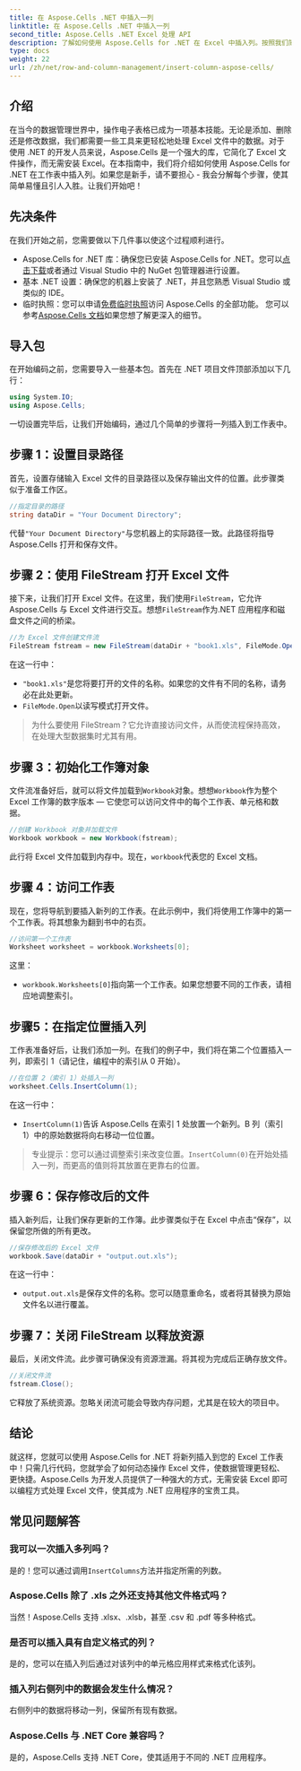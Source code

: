 ```yaml
---
title: 在 Aspose.Cells .NET 中插入一列
linktitle: 在 Aspose.Cells .NET 中插入一列
second_title: Aspose.Cells .NET Excel 处理 API
description: 了解如何使用 Aspose.Cells for .NET 在 Excel 中插入列。按照我们简单的分步指南无缝添加新列。非常适合 .NET 开发人员。
type: docs
weight: 22
url: /zh/net/row-and-column-management/insert-column-aspose-cells/
---
```

## 介绍
在当今的数据管理世界中，操作电子表格已成为一项基本技能。无论是添加、删除还是修改数据，我们都需要一些工具来更轻松地处理 Excel 文件中的数据。对于使用 .NET 的开发人员来说，Aspose.Cells 是一个强大的库，它简化了 Excel 文件操作，而无需安装 Excel。在本指南中，我们将介绍如何使用 Aspose.Cells for .NET 在工作表中插入列。如果您是新手，请不要担心 - 我会分解每个步骤，使其简单易懂且引人入胜。让我们开始吧！
## 先决条件
在我们开始之前，您需要做以下几件事以使这个过程顺利进行。
-  Aspose.Cells for .NET 库：确保您已安装 Aspose.Cells for .NET。您可以[点击下载](https://releases.aspose.com/cells/net/)或者通过 Visual Studio 中的 NuGet 包管理器进行设置。
- 基本 .NET 设置：确保您的机器上安装了 .NET，并且您熟悉 Visual Studio 或类似的 IDE。
- 临时执照：您可以申请[免费临时执照](https://purchase.aspose.com/temporary-license/)访问 Aspose.Cells 的全部功能。
您可以参考[Aspose.Cells 文档](https://reference.aspose.com/cells/net/)如果您想了解更深入的细节。
## 导入包
在开始编码之前，您需要导入一些基本包。首先在 .NET 项目文件顶部添加以下几行：
```csharp
using System.IO;
using Aspose.Cells;
```
一切设置完毕后，让我们开始编码，通过几个简单的步骤将一列插入到工作表中。
## 步骤 1：设置目录路径
首先，设置存储输入 Excel 文件的目录路径以及保存输出文件的位置。此步骤类似于准备工作区。
```csharp
//指定目录的路径
string dataDir = "Your Document Directory";
```
代替`"Your Document Directory"`与您机器上的实际路径一致。此路径将指导 Aspose.Cells 打开和保存文件。
## 步骤 2：使用 FileStream 打开 Excel 文件
接下来，让我们打开 Excel 文件。在这里，我们使用`FileStream`，它允许 Aspose.Cells 与 Excel 文件进行交互。想想`FileStream`作为.NET 应用程序和磁盘文件之间的桥梁。
```csharp
//为 Excel 文件创建文件流
FileStream fstream = new FileStream(dataDir + "book1.xls", FileMode.Open);
```
在这一行中：
- `"book1.xls"`是您将要打开的文件的名称。如果您的文件有不同的名称，请务必在此处更新。
- `FileMode.Open`以读写模式打开文件。
> 为什么要使用 FileStream？它允许直接访问文件，从而使流程保持高效，在处理大型数据集时尤其有用。
## 步骤 3：初始化工作簿对象
文件流准备好后，就可以将文件加载到`Workbook`对象。想想`Workbook`作为整个 Excel 工作簿的数字版本 — 它使您可以访问文件中的每个工作表、单元格和数据。
```csharp
//创建 Workbook 对象并加载文件
Workbook workbook = new Workbook(fstream);
```
此行将 Excel 文件加载到内存中。现在，`workbook`代表您的 Excel 文档。
## 步骤 4：访问工作表
现在，您将导航到要插入新列的工作表。在此示例中，我们将使用工作簿中的第一个工作表。将其想象为翻到书中的右页。
```csharp
//访问第一个工作表
Worksheet worksheet = workbook.Worksheets[0];
```
这里：
- `workbook.Worksheets[0]`指向第一个工作表。如果您想要不同的工作表，请相应地调整索引。
## 步骤5：在指定位置插入列
工作表准备好后，让我们添加一列。在我们的例子中，我们将在第二个位置插入一列，即索引 1（请记住，编程中的索引从 0 开始）。
```csharp
//在位置 2（索引 1）处插入一列
worksheet.Cells.InsertColumn(1);
```
在这一行中：
- `InsertColumn(1)`告诉 Aspose.Cells 在索引 1 处放置一个新列。B 列（索引 1）中的原始数据将向右移动一位位置。
> 专业提示：您可以通过调整索引来改变位置。`InsertColumn(0)`在开始处插入一列，而更高的值则将其放置在更靠右的位置。
## 步骤 6：保存修改后的文件
插入新列后，让我们保存更新的工作簿。此步骤类似于在 Excel 中点击“保存”，以保留您所做的所有更改。
```csharp
//保存修改后的 Excel 文件
workbook.Save(dataDir + "output.out.xls");
```
在这一行中：
- `output.out.xls`是保存文件的名称。您可以随意重命名，或者将其替换为原始文件名以进行覆盖。
## 步骤 7：关闭 FileStream 以释放资源
最后，关闭文件流。此步骤可确保没有资源泄漏。将其视为完成后正确存放文件。
```csharp
//关闭文件流
fstream.Close();
```
它释放了系统资源。忽略关闭流可能会导致内存问题，尤其是在较大的项目中。
## 结论
就这样，您就可以使用 Aspose.Cells for .NET 将新列插入到您的 Excel 工作表中！只需几行代码，您就学会了如何动态操作 Excel 文件，使数据管理更轻松、更快捷。Aspose.Cells 为开发人员提供了一种强大的方式，无需安装 Excel 即可以编程方式处理 Excel 文件，使其成为 .NET 应用程序的宝贵工具。
## 常见问题解答
### 我可以一次插入多列吗？  
是的！您可以通过调用`InsertColumns`方法并指定所需的列数。
### Aspose.Cells 除了 .xls 之外还支持其他文件格式吗？  
当然！Aspose.Cells 支持 .xlsx、.xlsb，甚至 .csv 和 .pdf 等多种格式。
### 是否可以插入具有自定义格式的列？  
是的，您可以在插入列后通过对该列中的单元格应用样式来格式化该列。
### 插入列右侧列中的数据会发生什么情况？  
右侧列中的数据将移动一列，保留所有现有数据。
### Aspose.Cells 与 .NET Core 兼容吗？  
是的，Aspose.Cells 支持 .NET Core，使其适用于不同的 .NET 应用程序。